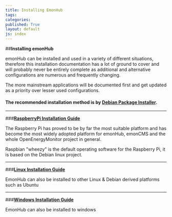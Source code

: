 ```yaml
---
title: Installing EmonHub
tags: 
categories: 
published: True
layout: default
js: index
---
```




##**Installing emonHub**

emonHub can be installed and used in a variety of different situations, therefore this installation documentation has a lot of ground to cover and will probably never be entirely complete as additional and alternative configurations are numerous and frequently changing.

The more mainstream applications will be documented first and get updated as a priority over lesser used configurations.

#### The recommended installation method is by [Debian Package Installer]({{site.page}}install/debian).

------------------------------

###**[RaspberryPi Installation Guide]({{site.page}}install/raspberrypi)**

The Raspberry Pi has proved to be by far the most suitable platform and has become the most widely adopted platform for emonHub, emonCMS and the whole OpenEnergyMonitor project in general. 

Raspbian "wheezy" is the default operating software for the Raspberry Pi, it is based on the Debian linux project.

-----------------------------------------

###**[Linux Installation Guide]({{site.page}}install/linux)**

EmonHub can also be installed to other Linux & Debian derived platforms such as Ubuntu

-------------------------------------------

###**[Windows Installation Guide]({{site.page}}install/windows)**

EmonHub can also be installed to windows



